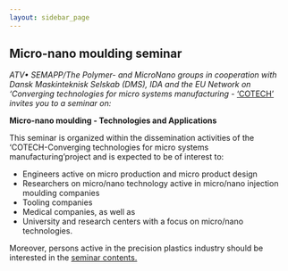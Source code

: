```yaml
---
layout: sidebar_page
---
```


## Micro-nano moulding seminar

<!--break-->
*ATV• SEMAPP/The Polymer- and MicroNano groups in cooperation with Dansk Maskinteknisk Selskab (DMS), IDA and the EU Network on ‘Converging technologies for micro systems manufacturing -* [‘COTECH’](http://www.fp7-cotech.eu/) *invites you to a seminar on:*   
    
**Micro-nano moulding -  Technologies and Applications** 

This seminar is organized within the dissemination activities of the ‘COTECH-Converging technologies for micro systems manufacturing’project and is expected to be of interest to:  

* Engineers active on micro production and micro product design  
* Researchers on micro/nano technology active in micro/nano injection moulding companies  
* Tooling companies  
* Medical companies, as well as  
* University and research centers with a focus on micro/nano technologies.  
 
Moreover, persons active in the precision plastics industry should be interested in the [seminar contents.]( http://www.atv-semapp.dk/arr2010/100427_micro-molding/pg_100427.html)
